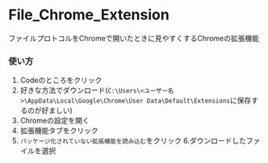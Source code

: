 # File_Chrome_Extension
ファイルプロトコルをChromeで開いたときに見やすくするChromeの拡張機能

### 使い方
1. Codeのところをクリック
2. 好きな方法でダウンロード(`C:\Users\<ユーザー名>\AppData\Local\Google\Chrome\User Data\Default\Extensions`に保存するのが好ましい)
3. Chromeの設定を開く
4. 拡張機能タブをクリック
5. `パッケージ化されていない拡張機能を読み込む`をクリック
6.ダウンロードしたファイルを選択
